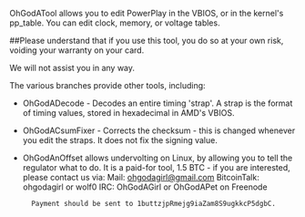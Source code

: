 OhGodATool allows you to edit PowerPlay in the VBIOS, or in the kernel's pp_table. You can edit clock, memory, or voltage tables.

##Please understand that if you use this tool, you do so at your own risk, voiding your warranty on your card.
	
We will not assist you in any way.

The various branches provide other tools, including:

- OhGodADecode - Decodes an entire timing 'strap'. A strap is the format of timing values, stored in hexadecimal in AMD's VBIOS.
- OhGodACsumFixer - Corrects the checksum - this is changed whenever you edit the straps. It does not fix the signing value. 
- OhGodAnOffset allows undervolting on Linux, by allowing you to tell the regulator what to do. It is a paid-for tool, 1.5 BTC - if you are interested, please contact us via:
			Mail: ohgodagirl@gmail.com
			BitcoinTalk: ohgodagirl or wolf0
			IRC: OhGodAGirl or OhGodAPet on Freenode
			
		Payment should be sent to 1buttzjpRmejg9iaZam8S9ugkkcP5dgbC.
		
		
